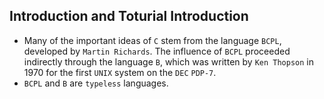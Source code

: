 ## Introduction and Toturial Introduction
- Many of the important ideas of `C` stem from the language `BCPL`, developed by `Martin Richards`. The influence of `BCPL` proceeded indirectly through the language `B`, which was written by `Ken Thopson` in 1970 for the first `UNIX` system on the `DEC` `PDP-7`.
- `BCPL` and `B` are `typeless` languages.